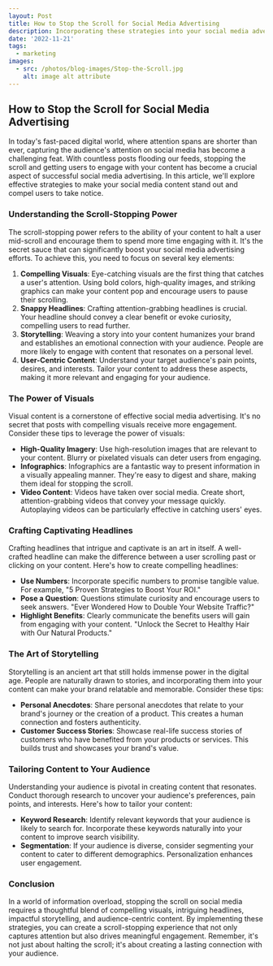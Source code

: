 ```yaml
---
layout: Post
title: How to Stop the Scroll for Social Media Advertising
description: Incorporating these strategies into your social media advertising campaigns can significantly enhance your scroll-stopping prowess, making your content a standout player in the ever-evolving digital landscape. So, get creative, experiment with different approaches, and watch as your content stops the scroll and captures hearts and minds.
date: '2022-11-21'
tags:
  - marketing
images:
  - src: /photos/blog-images/Stop-the-Scroll.jpg
    alt: image alt attribute
---
```


## How to Stop the Scroll for Social Media Advertising

In today's fast-paced digital world, where attention spans are shorter than ever, capturing the audience's attention on social media has become a challenging feat. With countless posts flooding our feeds, stopping the scroll and getting users to engage with your content has become a crucial aspect of successful social media advertising. In this article, we'll explore effective strategies to make your social media content stand out and compel users to take notice.

### Understanding the Scroll-Stopping Power

The scroll-stopping power refers to the ability of your content to halt a user mid-scroll and encourage them to spend more time engaging with it. It's the secret sauce that can significantly boost your social media advertising efforts. To achieve this, you need to focus on several key elements:

1. **Compelling Visuals**: Eye-catching visuals are the first thing that catches a user's attention. Using bold colors, high-quality images, and striking graphics can make your content pop and encourage users to pause their scrolling.
2. **Snappy Headlines**: Crafting attention-grabbing headlines is crucial. Your headline should convey a clear benefit or evoke curiosity, compelling users to read further.
3. **Storytelling**: Weaving a story into your content humanizes your brand and establishes an emotional connection with your audience. People are more likely to engage with content that resonates on a personal level.
4. **User-Centric Content**: Understand your target audience's pain points, desires, and interests. Tailor your content to address these aspects, making it more relevant and engaging for your audience.

### The Power of Visuals

Visual content is a cornerstone of effective social media advertising. It's no secret that posts with compelling visuals receive more engagement. Consider these tips to leverage the power of visuals:

- **High-Quality Imagery**: Use high-resolution images that are relevant to your content. Blurry or pixelated visuals can deter users from engaging.
- **Infographics**: Infographics are a fantastic way to present information in a visually appealing manner. They're easy to digest and share, making them ideal for stopping the scroll.
- **Video Content**: Videos have taken over social media. Create short, attention-grabbing videos that convey your message quickly. Autoplaying videos can be particularly effective in catching users' eyes.

### Crafting Captivating Headlines

Crafting headlines that intrigue and captivate is an art in itself. A well-crafted headline can make the difference between a user scrolling past or clicking on your content. Here's how to create compelling headlines:

- **Use Numbers**: Incorporate specific numbers to promise tangible value. For example, "5 Proven Strategies to Boost Your ROI."
- **Pose a Question**: Questions stimulate curiosity and encourage users to seek answers. "Ever Wondered How to Double Your Website Traffic?"
- **Highlight Benefits**: Clearly communicate the benefits users will gain from engaging with your content. "Unlock the Secret to Healthy Hair with Our Natural Products."

### The Art of Storytelling

Storytelling is an ancient art that still holds immense power in the digital age. People are naturally drawn to stories, and incorporating them into your content can make your brand relatable and memorable. Consider these tips:

- **Personal Anecdotes**: Share personal anecdotes that relate to your brand's journey or the creation of a product. This creates a human connection and fosters authenticity.
- **Customer Success Stories**: Showcase real-life success stories of customers who have benefited from your products or services. This builds trust and showcases your brand's value.

### Tailoring Content to Your Audience

Understanding your audience is pivotal in creating content that resonates. Conduct thorough research to uncover your audience's preferences, pain points, and interests. Here's how to tailor your content:

- **Keyword Research**: Identify relevant keywords that your audience is likely to search for. Incorporate these keywords naturally into your content to improve search visibility.
- **Segmentation**: If your audience is diverse, consider segmenting your content to cater to different demographics. Personalization enhances user engagement.

### Conclusion

In a world of information overload, stopping the scroll on social media requires a thoughtful blend of compelling visuals, intriguing headlines, impactful storytelling, and audience-centric content. By implementing these strategies, you can create a scroll-stopping experience that not only captures attention but also drives meaningful engagement. Remember, it's not just about halting the scroll; it's about creating a lasting connection with your audience.
